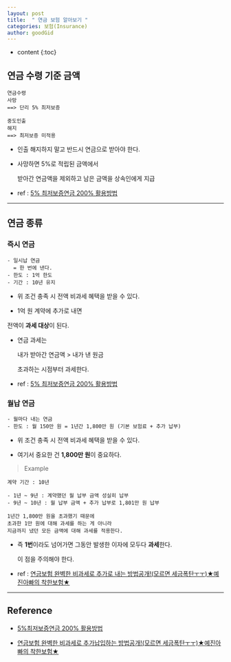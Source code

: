 ```yaml
---
layout: post
title:  " 연금 보험 알아보기 "
categories: 보험(Insurance)
author: goodGid
---
```

* content
{:toc}

## 연금 수령 기준 금액

```
연금수령
사망 
==> 단리 5% 최저보증

중도인출
해지
==> 최저보증 미적용
```

* 인출 해지하지 말고 반드시 연금으로 받아야 한다.

* 사망하면 5%로 적립된 금액에서 

  받아간 연금액을 제외하고 남은 금액을 상속인에게 지급

* ref : [5% 최저보증연금 200% 활용방법](https://www.youtube.com/watch?v=Njv5tCRNKfc)

---




## 연금 종류

### 즉시 연금

```
- 일시납 연금
  = 한 번에 낸다.
- 한도 : 1억 한도 
- 기간 : 10년 유지
```

* 위 조건 충족 시 전액 비과세 혜택을 받을 수 있다.

* 1억 원 계약에 추가로 내면

 전액이 **과세 대상**이 된다.

* 연금 과세는

  내가 받아간 연금액 > 내가 낸 원금 

  초과하는 시점부터 과세한다.

* ref : [5% 최저보증연금 200% 활용방법](https://www.youtube.com/watch?v=Njv5tCRNKfc)




### 월납 연금

```
- 월마다 내는 연금
- 한도 : 월 150만 원 = 1년간 1,800만 원 (기본 보험료 + 추가 납부)
```

* 위 조건 충족 시 전액 비과세 혜택을 받을 수 있다.

* 여기서 중요한 건 **1,800만 원**이 중요하다.


> Example

```
계약 기간 : 10년

- 1년 ~ 9년 : 계약했던 월 납부 금액 성실히 납부
- 9년 ~ 10년 : 월 납부 금액 + 추가 납부로 1,801만 원 납부

1년간 1,800만 원을 초과했기 때문에
초과한 1만 원에 대해 과세를 하는 게 아니라
지금까지 냈던 모든 금액에 대해 과세를 적용한다.
```

* 즉 **1번**이라도 넘어가면 그동안 발생한 이자에 모두다 **과세**한다.

  이 점을 주의해야 한다.

* ref : [연금보험 완벽한 비과세로 추가로 내는 방법공개!(모르면 세금폭탄ㅜㅜ)★예진아빠의 착한보험★](https://www.youtube.com/watch?v=r626IkJxaPM)
 

---

## Reference

* [5%최저보증연금 200% 활용방법](https://www.youtube.com/watch?v=Njv5tCRNKfc)

* [연금보험 완벽한 비과세로 추가납입하는 방법공개!(모르면 세금폭탄ㅜㅜ)★예진아빠의 착한보험★](https://www.youtube.com/watch?v=r626IkJxaPM)